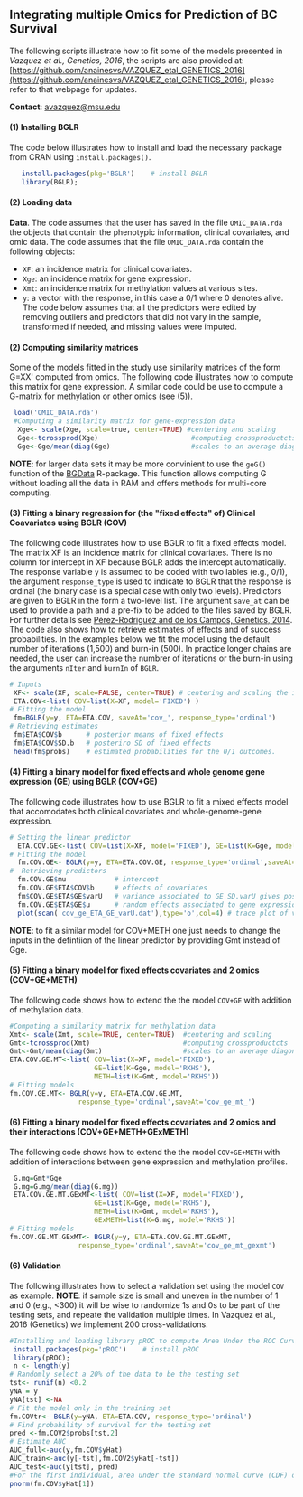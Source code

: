 ## Integrating multiple Omics for Prediction of BC Survival

The following scripts illustrate how to fit some of the models presented in *Vazquez et al., Genetics, 2016*, the scripts are also provided at: [https://github.com/anainesvs/VAZQUEZ_etal_GENETICS_2016](https://github.com/anainesvs/VAZQUEZ_etal_GENETICS_2016), please refer to that webpage for updates.

**Contact**: avazquez@msu.edu

#### (1) Installing BGLR
The code below illustrates how to install and load the necessary package from CRAN using `install.packages()`.
```R
   install.packages(pkg='BGLR')    # install BGLR
   library(BGLR); 
 ```   

#### (2) Loading data
**Data**. The code assumes that the user has saved in the file `OMIC_DATA.rda` the objects that contain the phenotypic information, clinical covariates, and omic data. The code assumes that the file `OMIC_DATA.rda` contain the following objects:
   * `XF`: an incidence matrix for clinical covariates.
   * `Xge`: an incidence matrix for gene expression. 
   * `Xmt`: an incidence matrix for methylation values at various sites.
   * `y`: a vector with the response, in this case a 0/1 where 0 denotes alive.
The code below assumes that all the predictors were edited by removing outliers and predictors that did not vary in the sample, transformed if needed, and missing values were imputed.

#### (2) Computing similarity matrices
 Some of the models fitted in the study use similarity matrices of the form G=XX' computed from omics. The following code illustrates how to compute this matrix for gene expression. A similar code could be use to compute a G-matrix for methylation or other omics (see (5)).
 
 ```R 
  load('OMIC_DATA.rda')
  #Computing a similarity matrix for gene-expression data
   Xge<- scale(Xge, scale=true, center=TRUE) #centering and scaling
   Gge<-tcrossprod(Xge)                       #computing crossproductcts
   Gge<-Gge/mean(diag(Gge)                    #scales to an average diagonal value of 1.
```
**NOTE**: for larger data sets it may be more convinient to use the `geG()` function of the [BGData](https://github.com/quantgen/BGData) R-package. This function allows computing G without loading all the data in RAM and offers methods for multi-core computing. 


#### (3)  Fitting a binary regression for (the "fixed effects" of) Clinical Coavariates using BGLR (COV)
The following code illustrates how to use BGLR to fit a fixed effects model. The matrix XF is an incidence matrix for clinical covariates. There is no column for intercept in XF because BGLR adds the intercept automatically. The response variable `y` is assumed to be coded with two lables (e.g., 0/1), the argument `response_type` is used to indicate to BGLR that the response is ordinal (the binary case is a special case with only two levels). Predictors are given to BGLR in the form a two-level list. The argument `save_at` can be used to provide a path and a pre-fix to be added to the files saved by BGLR. For further details see [Pérez-Rodriguez and de los Campos, Genetics, 2014](http://www.genetics.org/content/genetics/198/2/483.full.pdf). The code also shows how to retrieve estimates of effects and of success probabilities. In the examples below we fit the model using the default number of iterations (1,500) and burn-in (500). In practice longer chains are needed, the user can increase the numbrer of iterations or the burn-in using the arguments `nIter` and `burnIn` of `BGLR`.
```R
# Inputs
 XF<- scale(XF, scale=FALSE, center=TRUE) # centering and scaling the incidence matrix for fixed effects.
 ETA.COV<-list( COV=list(X=XF, model='FIXED') )
# Fitting the model
 fm=BGLR(y=y, ETA=ETA.COV, saveAt='cov_', response_type='ordinal')
# Retrieving estimates
 fm$ETA$COV$b      # posterior means of fixed effects
 fm$ETA$COV$SD.b   # posteriro SD of fixed effects
 head(fm$probs)    # estimated probabilities for the 0/1 outcomes.
```

#### (4)  Fitting a binary model for fixed effects and whole genome gene expression (GE) using BGLR (COV+GE)
The following code illustrates how to use BGLR to fit a mixed effects model that accomodates both clinical covariates and whole-genome-gene expression. 
```R
# Setting the linear predictor
  ETA.COV.GE<-list( COV=list(X=XF, model='FIXED'), GE=list(K=Gge, model='RKHS'))
# Fitting the model
  fm.COV.GE<- BGLR(y=y, ETA=ETA.COV.GE, response_type='ordinal',saveAt='cov_ge_')
#  Retrieving predictors
  fm.COV.GE$mu            # intercept
  fm.COV.GE$ETA$COV$b     # effects of covariates
  fm$COV.GE$ETA$GE$varU   # variance associated to GE SD.varU gives posterior SD
  fm.COV.GE$ETA$GE$u      # random effects associated to gene expression
  plot(scan('cov_ge_ETA_GE_varU.dat'),type='o',col=4) # trace plot of variance of GE.
```
**NOTE**: to fit a similar model for COV+METH one just needs to change the inputs in the defintiion of the linear predictor by providing Gmt instead of Gge.

#### (5)  Fitting a binary model for fixed effects covariates and 2 omics (COV+GE+METH)
The following code shows how to extend the the model `COV+GE` with addition of methylation data.
```R
#Computing a similarity matrix for methylation data
Xmt<- scale(Xmt, scale=TRUE, center=TRUE)  #centering and scaling
Gmt<-tcrossprod(Xmt)                       #computing crossproductcts
Gmt<-Gmt/mean(diag(Gmt)                    #scales to an average diagonal value of 1.
ETA.COV.GE.MT<-list( COV=list(X=XF, model='FIXED'),
                     GE=list(K=Gge, model='RKHS'),
                     METH=list(K=Gmt, model='RKHS'))
# Fitting models 
fm.COV.GE.MT<- BGLR(y=y, ETA=ETA.COV.GE.MT, 
                 response_type='ordinal',saveAt='cov_ge_mt_')
```

#### (6)  Fitting a binary model for fixed effects covariates and 2 omics and their interactions (COV+GE+METH+GExMETH)
The following code shows how to extend the the model `COV+GE+METH` with addition of interactions between gene expression and methylation profiles.
```R
 G.mg=Gmt*Gge
 G.mg=G.mg/mean(diag(G.mg))
 ETA.COV.GE.MT.GExMT<-list( COV=list(X=XF, model='FIXED'),
                     GE=list(K=Gge, model='RKHS'),
                     METH=list(K=Gmt, model='RKHS'),
                     GExMETH=list(K=G.mg, model='RKHS'))
# Fitting models 
fm.COV.GE.MT.GExMT<- BGLR(y=y, ETA=ETA.COV.GE.MT.GExMT, 
                 response_type='ordinal',saveAt='cov_ge_mt_gexmt')
```

#### (6) Validation
The following illustrates how to select a validation set using the model `COV` as example.
**NOTE**: if sample size is small and uneven in the number of 1 and 0 (e.g., <300) it will be wise to randomize 1s and 0s to be part of the testing sets, and repeate the validation multiple times. In Vazquez et al., 2016 (Genetics) we implement 200 cross-validations.
```R
#Installing and loading library pROC to compute Area Under the ROC Curve.
 install.packages(pkg='pROC')    # install pROC
 library(pROC);
 n <- length(y)
# Randomly select a 20% of the data to be the testing set 
tst<- runif(n) <0.2
yNA = y
yNA[tst] <-NA
# Fit the model only in the training set
fm.COVtr<- BGLR(y=yNA, ETA=ETA.COV, response_type='ordinal')
# Find probability of survival for the testing set
pred <-fm.COV2$probs[tst,2]
# Estimate AUC
AUC_full<-auc(y,fm.COV$yHat)
AUC_train<-auc(y[-tst],fm.COV2$yHat[-tst])
AUC_test<-auc(y[tst], pred)
#For the first individual, area under the standard normal curve (CDF) of estimated y from full model:
pnorm(fm.COV$yHat[1])
```
